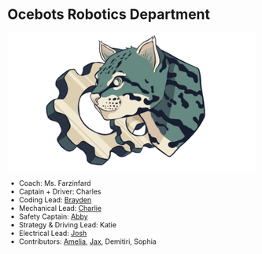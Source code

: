 # Ocebots Robotics Department

![Logo](https://raw.githubusercontent.com/Ocebots/logo/69b2fc64cdb84ce3fd0f733b1f4863dbba597b6e/logo.webp)

- Coach: Ms. Farzinfard
- Captain + Driver: Charles
- Coding Lead: [Brayden](https://github.com/BlueZeeKing)
- Mechanical Lead: [Charlie](https://github.com/Frugivore8894)
- Safety Captain: [Abby](https://github.com/Smokeyoy)
- Strategy & Driving Lead: Katie
- Electrical Lead: [Josh](https://github.com/JOOT49)
- Contributors: [Amelia](https://github.com/ameliass123), [Jax](https://github.com/Jaxonville-Florida), Demitiri, Sophia
